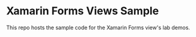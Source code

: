 # Xamarin Forms Views Sample

This repo hosts the sample code for the Xamarin Forms view's lab demos.
